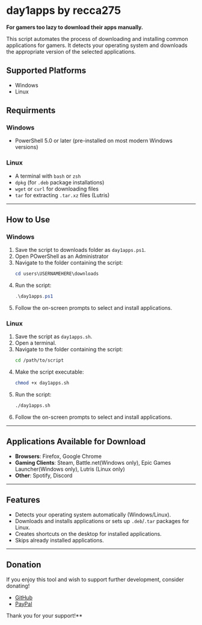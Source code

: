 # day1apps by recca275

**For gamers too lazy to download their apps manually.**

This script automates the process of downloading and installing common applications for gamers. It detects your operating system and downloads the appropriate version of the selected applications.

## Supported Platforms
- Windows
- Linux

## Requirments

### Windows
- PowerShell 5.0 or later (pre-installed on most modern Windows versions)

### Linux
- A terminal with `bash` or `zsh`
- `dpkg` (for `.deb` package installations)
- `wget` or `curl` for downloading files
- `tar` for extracting `.tar.xz` files (Lutris)

---

## How to Use

### Windows
1. Save the script to downloads folder as `day1apps.ps1`.
2. Open POwerShell as an Administrator
3. Navigate to the folder containing the script:
   ```powershell
   cd users\USERNAMEHERE\downloads 
   ```
4. Run the script:
   ```powershell
   .\day1apps.ps1
   ```
5. Follow the on-screen prompts to select and install applications.

### Linux
1. Save the script as `day1apps.sh`.
2. Open a terminal.
3. Navigate to the folder containing the script:
   ```bash
   cd /path/to/script
   ```
4. Make the script executable:
   ```bash
   chmod +x day1apps.sh
   ```
5. Run the script:
   ```bash
   ./day1apps.sh
   ```
6. Follow the on-screen prompts to select and install applications.

---

## Applications Available for Download
- **Browsers**: Firefox, Google Chrome
- **Gaming Clients**: Steam, Battle.net(Windows only), Epic Games Launcher(Windows only), Lutris (Linux only)
- **Other**: Spotify, Discord

---

## Features
- Detects your operating system automatically (Windows/Linux).
- Downloads and installs applications or sets up `.deb`/`.tar` packages for Linux.
- Creates shortcuts on the desktop for installed applications.
- Skips already installed applications.

---

## Donation
If you enjoy this tool and wish to support further development, consider donating!

- [GitHub](https://www.github.com/recca275)
- [PayPal](https://www.paypal.me/recca275)

Thank you for your support!**
